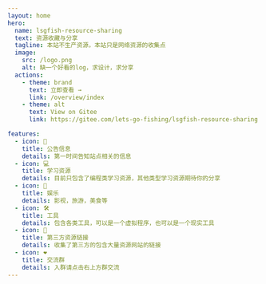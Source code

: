 ```yaml
---
layout: home
hero:
  name: lsgfish-resource-sharing
  text: 资源收藏与分享
  tagline: 本站不生产资源，本站只是网络资源的收集点
  image:
    src: /logo.png
    alt: 缺一个好看的log，求设计，求分享
  actions:
    - theme: brand
      text: 立即查看 →
      link: /overview/index
    - theme: alt
      text: View on Gitee
      link: https://gitee.com/lets-go-fishing/lsgfish-resource-sharing

features:
  - icon: 📃
    title: 公告信息
    details: 第一时间告知站点相关的信息
  - icon: 💻
    title: 学习资源
    details: 目前只包含了编程类学习资源，其他类型学习资源期待你的分享
  - icon: 📱
    title: 娱乐
    details: 影视，旅游，美食等
  - icon: 🛠️
    title: 工具
    details: 包含各类工具，可以是一个虚拟程序，也可以是一个现实工具
  - icon: 📒
    title: 第三方资源链接
    details: 收集了第三方的包含大量资源网站的链接
  - icon: ❤️
    title: 交流群
    details: 入群请点击右上方群交流
---
```

